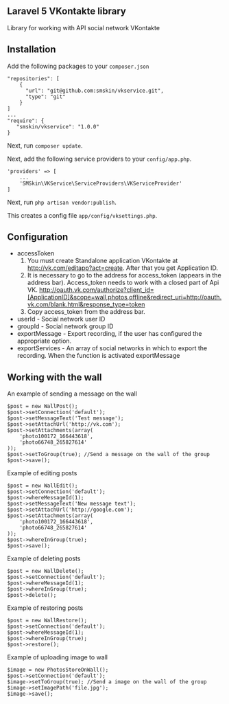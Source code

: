 Laravel 5 VKontakte library
-------------------------
Library for working with API social network VKontakte

Installation
-------------
Add the following packages to your `composer.json`
```
"repositories": [
	{
      "url": "git@github.com:smskin/vkservice.git",
      "type": "git"
    }
]
...
"require": {
   "smskin/vkservice": "1.0.0"
}
```
Next, run `composer update`.

Next, add the following service providers to your `config/app.php`.
```
'providers' => [
	...
	'SMSkin\VKService\ServiceProviders\VKServiceProvider'
]
```
Next, run `php artisan vendor:publish`.

This creates a config file `app/config/vksettings.php`.

Configuration
-------------

 - accessToken
	1. You must create Standalone application VKontakte at http://vk.com/editapp?act=create. After that you get Application ID.
	2. It is necessary to go to the address for access_token (appears in the address bar).
	Access_token needs to work with a closed part of Api VK.
	http://oauth.vk.com/authorize?client_id=[ApplicationID]&scope=wall,photos,offline&redirect_uri=http://oauth.vk.com/blank.html&response_type=token
	3.  Copy access_token from the address bar.
 - userId - Social network user ID
 - groupId - Social network group ID
 - exportMessage - Export recording, if the user has configured the appropriate option.
 - exportServices - An array of social networks in which to export the recording. When the function is activated exportMessage
    
Working with the wall
-------------
An example of sending a message on the wall
```
$post = new WallPost();
$post->setConnection('default');
$post->setMessageText('Test message');
$post->setAttachUrl('http://vk.com');
$post->setAttachments(array(
    'photo100172_166443618',
    'photo66748_265827614'
));
$post->setToGroup(true); //Send a message on the wall of the group
$post->save();
```
Example of editing posts
```
$post = new WallEdit();
$post->setConnection('default');
$post->whereMessageId(1);
$post->setMessageText('New message text');
$post->setAttachUrl('http://google.com');
$post->setAttachments(array(
    'photo100172_166443618',
    'photo66748_265827614'
));
$post->whereInGroup(true);
$post->save();
```
Example of deleting posts
```
$post = new WallDelete();
$post->setConnection('default');
$post->whereMessageId(1);
$post->whereInGroup(true);
$post->delete();
```
Example of restoring posts
```
$post = new WallRestore();
$post->setConnection('default');
$post->whereMessageId(1);
$post->whereInGroup(true);
$post->restore();
```
Example of uploading image to wall
```
$image = new PhotosStoreOnWall();
$post->setConnection('default');
$image->setToGroup(true); //Send a image on the wall of the group
$image->setImagePath('file.jpg');
$image->save();
```